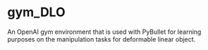# gym_DLO
An OpenAI gym environment that is used with PyBullet for learning purposes on the manipulation tasks for deformable linear object.
